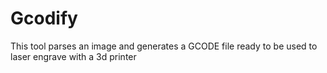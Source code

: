 # Gcodify

This tool parses an image and generates a GCODE file ready to be used to laser engrave with a 3d printer